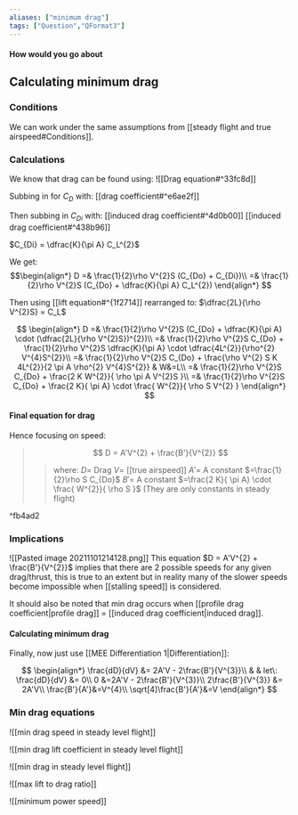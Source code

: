 ```yaml
---
aliases: ["minimum drag"]
tags: ["Question","QFormat3"]
---
```


#### How would you go about
## Calculating minimum drag
### Conditions
We can work under the same assumptions from [[steady flight and true airspeed#Conditions]].

### Calculations
We know that drag can be found using:
![[Drag equation#^33fc8d]]

Subbing in for $C_D$ with:
[[drag coefficient#^e6ae2f]]

Then subbing in $C_{Di}$ with:
[[induced drag coefficient#^4d0b00]]
[[induced drag coefficient#^438b96]]

$C_{Di} = \dfrac{K}{\pi A} C_L^{2}$

We get:
$$\begin{align*}
D =& \frac{1}{2}\rho V^{2}S (C_{Do} + C_{Di})\\
=& \frac{1}{2}\rho V^{2}S (C_{Do} + \dfrac{K}{\pi A} C_L^{2})
\end{align*} $$

Then using [[lift equation#^{1f2714]] rearranged to: $\dfrac{2L}{\rho V^{2}S} =  C_L$

$$ \begin{align*}
D =& \frac{1}{2}\rho V^{2}S (C_{Do} + \dfrac{K}{\pi A} \cdot (\dfrac{2L}{\rho V^{2}S})^{2})\\
=&  \frac{1}{2}\rho V^{2}S C_{Do} + \frac{1}{2}\rho V^{2}S \dfrac{K}{\pi A} \cdot \dfrac{4L^{2}}{\rho^{2} V^{4}S^{2}}\\
=& \frac{1}{2}\rho V^{2}S C_{Do} + \frac{\rho V^{2} S K 4L^{2}}{2 \pi A \rho^{2} V^{4}S^{2}} & W&=L\\
=& \frac{1}{2}\rho V^{2}S C_{Do} + \frac{2 K W^{2}}{ \rho \pi A V^{2}S }\\
=& \frac{1}{2}\rho V^{2}S C_{Do} + \frac{2 K}{ \pi A} \cdot \frac{ W^{2}}{ \rho S V^{2} }
\end{align*} $$



#### Final equation for drag

Hence focusing on speed:

> $$ D = A'V^{2} + \frac{B'}{V^{2}} $$ 
>> where:
>> $D=$ Drag 
>> $V=$ [[true airspeed]]
>> $A'=$ A constant $=\frac{1}{2}\rho S C_{Do}$
>> $B'=$ A constant $=\frac{2 K}{ \pi A} \cdot \frac{ W^{2}}{ \rho S }$
>> (They are only constants in steady flight)

^fb4ad2

### Implications
![[Pasted image 20211101214128.png]]
This equation $D = A'V^{2} + \frac{B'}{V^{2}}$ implies that there are 2 possible speeds for any given drag/thrust, this is true to an extent but in reality many of the slower speeds become impossible when [[stalling speed]] is considered.

It should also be noted that min drag occurs when [[profile drag coefficient|profile drag]] = [[induced drag coefficient|induced drag]].

#### Calculating minimum drag
Finally, now just use [[MEE Differentiation 1|Differentiation]]:

$$ \begin{align*}
\frac{dD}{dV} &= 2A'V - 2\frac{B'}{V^{3}}\\
& & let\: \frac{dD}{dV} &= 0\\
0 &=2A'V - 2\frac{B'}{V^{3}}\\
2\frac{B'}{V^{3}} &= 2A'V\\
\frac{B'}{A'}&=V^{4}\\
\sqrt[4]\frac{B'}{A'}&=V
\end{align*} $$

### Min drag equations
![[min drag speed in steady level flight]]

![[min drag lift coefficient in steady level flight]]

![[min drag in steady level flight]]

![[max lift to drag ratio]]

![[minimum power speed]]

